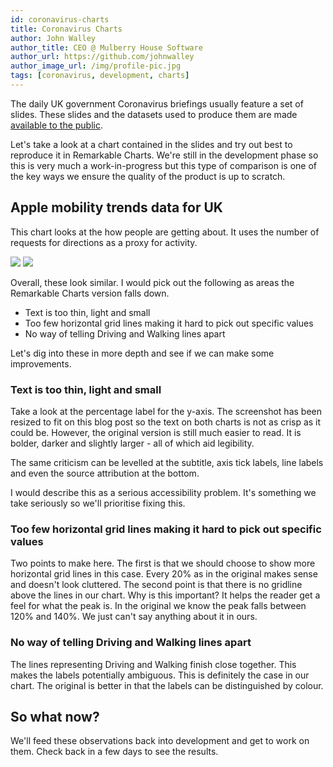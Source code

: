 ```yaml
---
id: coronavirus-charts
title: Coronavirus Charts
author: John Walley
author_title: CEO @ Mulberry House Software
author_url: https://github.com/johnwalley
author_image_url: /img/profile-pic.jpg
tags: [coronavirus, development, charts]
---
```


The daily UK government Coronavirus briefings usually feature a set of slides. These slides and the datasets used to produce them are made [available to the public](https://www.gov.uk/government/collections/slides-and-datasets-to-accompany-coronavirus-press-conferences).

Let's take a look at a chart contained in the slides and try out best to reproduce it in Remarkable Charts. We're still in the development phase so this is very much a work-in-progress but this type of comparison is one of the key ways we ensure the quality of the product is up to scratch.

## Apple mobility trends data for UK

This chart looks at the how people are getting about. It uses the number of requests for directions as a proxy for activity.

![](/img/blog/cobr-chart-1.png)
![](/img/blog/remarkable-chart-1.png)

<!-- truncate-->

Overall, these look similar. I would pick out the following as areas the Remarkable Charts version falls down.

- Text is too thin, light and small
- Too few horizontal grid lines making it hard to pick out specific values
- No way of telling Driving and Walking lines apart

Let's dig into these in more depth and see if we can make some improvements.

### Text is too thin, light and small

Take a look at the percentage label for the y-axis. The screenshot has been resized to fit on this blog post so the text on both charts is not as crisp as it could be. However, the original version is still much easier to read. It is bolder, darker and slightly larger - all of which aid legibility.

The same criticism can be levelled at the subtitle, axis tick labels, line labels and even the source attribution at the bottom.

I would describe this as a serious accessibility problem. It's something we take seriously so we'll prioritise fixing this.

### Too few horizontal grid lines making it hard to pick out specific values

Two points to make here. The first is that we should choose to show more horizontal grid lines in this case. Every 20% as in the original makes sense and doesn't look cluttered. The second point is that there is no gridline above the lines in our chart. Why is this important? It helps the reader get a feel for what the peak is. In the original we know the peak falls between 120% and 140%. We just can't say anything about it in ours.

### No way of telling Driving and Walking lines apart

The lines representing Driving and Walking finish close together. This makes the labels potentially ambiguous. This is definitely the case in our chart. The original is better in that the labels can be distinguished by colour.

## So what now?

We'll feed these observations back into development and get to work on them. Check back in a few days to see the results.
